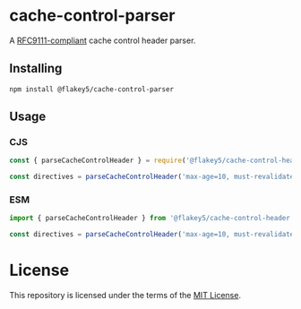 # cache-control-parser

A [RFC9111-compliant](https://www.rfc-editor.org/rfc/rfc9111.html#name-cache-control) cache control header parser.

## Installing

`npm install @flakey5/cache-control-parser`

## Usage

### CJS
```javascript
const { parseCacheControlHeader } = require('@flakey5/cache-control-header')

const directives = parseCacheControlHeader('max-age=10, must-revalidate')
```

### ESM
```javascript
import { parseCacheControlHeader } from '@flakey5/cache-control-header'

const directives = parseCacheControlHeader('max-age=10, must-revalidate')
```

# License

This repository is licensed under the terms of the [MIT License](./LICENSE).

